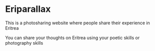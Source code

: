 # Eriparallax

This is a photosharing website where people share their experience in Eritrea

You can share your thoughts on Eritrea using your poetic skills or photography skills
